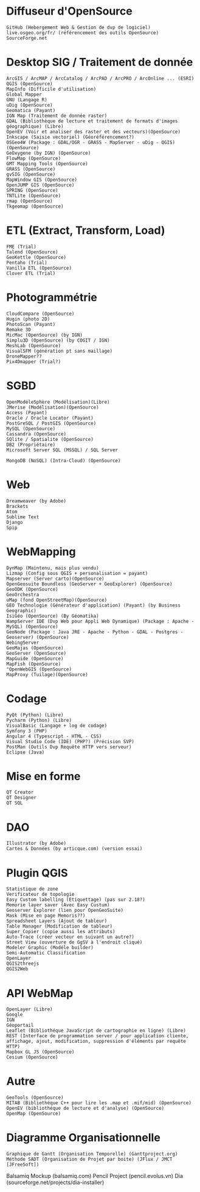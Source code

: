 # Diffuseur d'OpenSource
	GitHub (Hebergement Web & Gestion de dvp de logiciel)
	live.osgeo.org/fr/ (référencement des outils OpenSource)
	SourceForge.net

# Desktop SIG / Traitement de donnée
	ArcGIS / ArcMAP / ArcCatalog / ArcPAD / ArcPRO / ArcOnline ... (ESRI)
	QGIS (OpenSource)
	MapInfo (Difficile d'utilisation)
	Global Mapper
	GNU (Langage R)
	uDig (OpenSource)
	Geomatica (Payant)
	IGN Map (Traitement de donnée raster)
	GDAL (Bibliothèque de lecture et traitement de formats d'images géographique) (Libre)
	OpenEV (Voir et analiser des raster et des vecteurs)(OpenSource)
	Inkscape (Saisie vectoriel) (Géoréférencement?)
	OSGeo4W (Package : GDAL/OGR - GRASS - MapServer - uDig - QGIS) (OpenSource)
	GeOxygene (by IGN) (OpenSource)
	FlowMap (OpenSource)
	GMT Mapping Tools (OpenSource)
	GRASS (OpenSource)
	gvSIG (OpenSource)
	MapWindow GIS (OpenSource)
	OpenJUMP GIS (OpenSource)
	SPRING (OpenSource)
	TNTLite (OpenSource)
	rmap (OpenSource)
	Tkgeomap (OpenSource)

# ETL (Extract, Transform, Load)
	FME (Trial)
	Talend (OpenSource)
	GeoKettle (OpenSource)
	Pentaho (Trial)
	Vanilla ETL (OpenSource)
	Clover ETL (Trial)

# Photogrammétrie
	CloudCompare (OpenSource)
	Hugin (photo 2D)
	PhotoScan (Payant)
	Remake 3D
	MicMac (OpenSource) (by IGN)
	Simplu3D (OpenSource) (by COGIT / IGN)
	MeshLab (OpenSource)
	VisualSFM (génération pt sans maillage)
	DroneMapper??
	Pix4Dmapper (Trial?)

# SGBD
	OpenModéleSphère (Modélisation)(Libre)
	JMerise (Modélisation)(OpenSource)
	Access (Payant)
	Oracle / Oracle Locator (Payant)
	PostGreSQL / PostGIS (OpenSource)
	MySQL (OpenSource)
	Cassandra (OpenSource)
	SQlite / Spatialite (OpenSource)
	DB2 (Propriétaire)
	Microsoft Server SQL (MSSQL) / SQL Server

	MongoDB (NoSQL) (Intra-Cloud) (OpenSource)

# Web
	Dreamweaver (by Adobe)
	Brackets
	Atom
	Sublime Text
	Django
	Spip

# WebMapping
	DynMap (Maintenu, mais plus vendu)
	Lizmap (Config sous QGIS + personalisation = payant)
	Mapserver (Server carto)(OpenSource)
	OpenGeosuite Boundless (GeoServer + GeoExplorer) (OpenSource)
	GeoODK (OpenSource)
	GeoOrchestra
	uMap (fond OpenStreetMap)(OpenSource)
	GEO Technologie (Générateur d'application) (Payant) (by Business Geographic)
	IsiGéo (OpenSource) (By Géomatika)
	WampServer IDE (Dvp Web pour Appli Web Dynamique) (Package : Apache - MySQL) (OpenSource)
	GeoNode (Package : Java JRE - Apache - Python - GDAL - Postgres - Geoserver) (OpenSource)
	WebingServer
	GeoMajas (OpenSource)
	GeoServer (OpenSource)
	MapGuide (OpenSource)
	MapFish (OpenSource)
	"OpenWebGIS (OpenSource)
	MapProxy (Tuilage)(OpenSource)

# Codage
	PyQt (Python) (Libre)
	Pycharm (Python) (Libre)
	VisualBasic (Langage + log de codage)
	Symfony 3 (PHP)
	Angular 4 (Typescript - HTML - CSS)
	Visual Studio Code (IDE) (PHP?) (Précision SVP)
	PostMan (Outils Dvp Requête HTTP vers serveur)
	Eclipse (Java)

# Mise en forme
	QT Creator
	QT Designer
	QT SQL

# DAO
	Illustrator (by Adobe)
	Cartes & Données (by articque.com) (version essai)

# Plugin QGIS
	Statistique de zone
	Verificateur de topologie
	Easy Custom labelling (Etiquettage) (pas sur 2.18?)
	Memorie layer saver (Avec Easy Custum)
	Geoserver Explorer (lien pour OpenGeoSuite)
	Mask (Mise en page Memoris??)
	Spreadsheet Layers (Ajout de tableur)
	Table Manager (Modification de tableur)
	Super_Copier (copie aussi les attributs)
	Auto-Trace (créer vecteur en suivant un autre?)
	Street View (ouverture de GgSV à l'endroit cliqué)
	Modeler Graphic (Modéle builder)
	Semi-Automatic Classification
	OpenLayer
	QGIS2threejs
	QGIS2Web

# API WebMap
	OpenLayer (Libre)
	Google
	IGN
	Géoportail
	Leaflet (Bibliothéque JavaScript de cartographie en ligne) (Libre)
	REST (Interface de programmation server / pour application cliente, affichage, ajout, modification, suppression d'éléments par requête HTTP)
	Mapbox GL JS (OpenSource)
	Cesium (OpenSource)

# Autre
	GeoTools (OpenSource)
	MITAB (Bibliothéque C++ pour lire les .map et .mif/mid) (OpenSource)
	OpenEV (bibliothéque de lecture et d'analyse) (OpenSource)
	OpenMap (OpenSource)


# Diagramme Organisationnelle
	Graphique de Gantt (Organisation Temporelle) (Ganttproject.org)
	Méthode SADT (Organisation de Projet par boite) (JFlux / JMCT [JFreeSoft])
  
  Balsamiq Mockup (balsamiq.com)
  Pencil Project (pencil.evolus.vn)
  Dia (sourceforge.net/projects/dia-installer)
